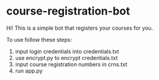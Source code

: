 # course-registration-bot

Hi! This is a simple bot that registers your courses for you. 

To use follow these steps:
1) input login credentials into credentials.txt
2) use encrypt.py to encrypt credentials.txt
3) input course registration numbers in crns.txt
4) run app.py
